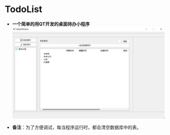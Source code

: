 # TodoList
* **一个简单的用QT开发的桌面待办小程序**
![image](https://github.com/wanglirun/ToDoList-with-QT/blob/main/sample.jpg)

* **备注**：为了方便调试，每当程序运行时，都会清空数据库中的表。





































